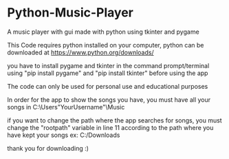 # Python-Music-Player
A music player with gui made with python using tkinter and pygame

This Code requires python installed on your computer, python can be downloaded at https://www.python.org/downloads/

you have to install pygame and tkinter in the command prompt/terminal using "pip install pygame" and "pip install tkinter" before using the app

The code can only be used for personal use and educational purposes

In order for the app to show the songs you have, you must have all your songs in C:\Users\"YourUsername"\Music

if you want to change the path where the app searches for songs, you must change the "rootpath" variable in line 11 according to the path where you have kept your songs
ex: C:/Downloads

thank you for downloading :)
